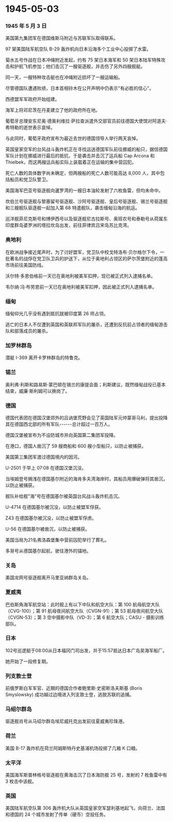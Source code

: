 # 1945-05-03

### 1945 年 5 月 3 日

美国第九集团军在德国维斯马附近与苏联军队取得联系。

97 架美国陆军航空队 B-29 轰炸机向日本沿海多个工业中心投掷了水雷。

菊水五号作战在日本冲绳附近发起，约有 75 架日本海军和 50
架日本陆军特殊攻击和护航飞机参加；他们击沉了一艘驱逐舰，并击伤了另外四艘舰艇。

同一天，一艘特种攻击艇也在冲绳附近损坏了一艘运输船。

尽管德国队遭遇败绩，日本首相铃木在公开声明中仍表示"有必胜的信心"。

西德盟军军政府开始组建。

海军上将邓尼茨在丹麦建立了他的政府所在地。

葡萄牙总理安东尼奥·德奥利维拉·萨拉查派遣外交部官员前往德国大使馆对阿道夫·希特勒的逝世表示哀悼。

与此同时，葡萄牙政府宣布为最近去世的德国领导人举行两天哀悼。

英国皇家空军的台风战斗轰炸机正在寻找运送德国军队前往挪威的船只，据信德国军队计划在挪威进行最后的抵抗，于是袭击并击沉了运兵船
Cap Arcona 和 Thielbek，而这两艘运兵船实际上装载着正在运输的集中营囚犯。

死亡人数的具体数字尚未确定，但两艘船的死亡人数可能高达 8,000
人，其中包括船员和党卫队警卫。

美国海军巴亚号驱逐舰向暹罗湾的一艘日本油轮发射了六枚鱼雷，但均未命中。

坎伯兰号驱逐舰与黎塞留号驱逐舰、沙阿号驱逐舰、皇后号驱逐舰、锡兰号驱逐舰和三艘舰队驱逐舰一起加入第
68 特遣舰队，袭击缅甸沿海的航运。

巡洋舰菲尼克斯号和博伊西号以及驱逐舰尼古拉斯号、奥班农号和泰勒号从荷属东印度群岛婆罗洲的塔拉坎岛出发，前往菲律宾吕宋岛苏比克湾。

### 奥地利

在欧洲战争接近尾声时，为了讨好盟军，党卫队中校戈特洛布·贝尔格尔下令，一批著名的战俘在党卫队卫兵的护送下，从位于奥地利占领区的萨尔茨堡附近的蓬高市场前往美国防线。

沃尔特·多恩伯格前一天已在奥地利被美军扣押，现已被正式列入逮捕名单。

韦尔纳·冯·布劳恩前一天已在奥地利被美军扣押，因此被正式列入逮捕名单。

### 缅甸

缅甸仰光几乎没有遇到抵抗就被印度第 26 师占领。

逃亡的日本人不仅遭到英国和英联邦军队的屠杀，还遭到反抗前占领者的缅甸游击队和部落成员的屠杀。

### 加罗林群岛

潜艇 I-369 离开卡罗林群岛的特鲁克。

### 锡兰

奥利弗·利斯和路易斯·蒙巴顿在锡兰的康提会面；利斯建议，既然缅甸战役已基本结束，威廉·斯利姆可以换岗了。

### 德国

德国代表团在德国汉堡郊外的吕讷堡荒野会见了英国陆军元帅蒙哥马利，提出投降其在德国西北部的所有军队------总计超过一百万人。

德国汉堡被宣布为不设防城市并向英国第二集团军投降。

在港口，德国人凿沉了 59 艘商船和 600 艘小型船只，以防止被捕获。

美国第三集团军渡过德国境内的因河。

U-2501 于早上 07:08 在德国汉堡沉没。

当埃姆登号搁浅在德国基尔附近的海肯多夫湾海岸时，其船员用爆破弹将其凿沉，以防止被捕获。

舰队补给舰"海"号在德国基尔被英国台风战斗轰炸机击沉。

U-4714 在德国基尔被沉没，以防止被盟军俘获。

Z43 在德国基尔被沉没，以防止被盟军俘虏。

U-56 在德国基尔被凿沉，以防止被捕获。

美国当局为21名弗洛森堡集中营前囚犯举行了葬礼。

多哥号从德国基尔起航，驶往港外的锚地。

### 关岛

美国龙网号驱逐舰离开马里亚纳群岛关岛。

### 夏威夷

巴伯斯角海军航空站：此时舰上有以下中队和航空大队：第 100
航母航空大队（CVG-100）；第 91 航母夜间航空大队（CVGN-91）；第 53
航母夜间航空大队（CVGN-53）；第 3 空中摄影中队（VD-3）；第 6
航空大队；CASU - 摄影训练部队。

### 日本

102号巡逻艇于08:00从日本福冈门司出发，并于15:57抵达日本广岛吴海军船厂。

她开始了一段修复期。

### 列支敦士登

前俄罗斯白军军官、近期的德国合作者鲍里斯·史密斯洛夫斯基 (Boris
Smyslowsky) 成功越过边境进入列支敦士登，逃脱苏联的追捕。

### 马绍尔群岛

驱逐舰肖号从马绍尔群岛埃尼威托克出发前往夏威夷珍珠港。

### 荷兰

美国 B-17 轰炸机在荷兰阿姆斯特丹史基浦机场投掷了几箱 K 口粮。

### 太平洋

美国海军斯普林格号驱逐舰在黄海击沉了日本海防舰 25 号，发射的 7
枚鱼雷中有 3 枚击中该舰。

### 英国

美国陆军航空队第 306
轰炸机大队从英国皇家空军瑟利基地起飞，向荷兰、法国和德国的 24
个城市发射了传单（硬币）空投任务。